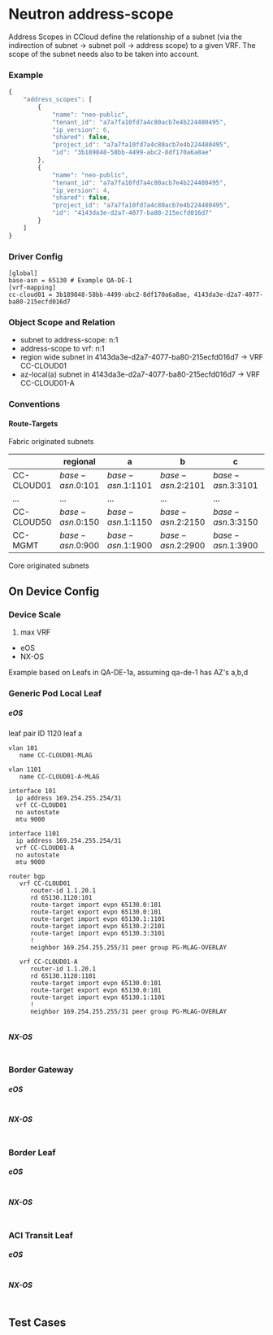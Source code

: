 # Neutron address-scope

Address Scopes in CCloud define the relationship of a subnet (via the indirection of subnet -> subnet poll -> address scope) to a given VRF. The scope of the subnet needs also to be taken into account.


### Example
```javascript
{
    "address_scopes": [
        {
            "name": "neo-public",
            "tenant_id": "a7a7fa10fd7a4c80acb7e4b224480495",
            "ip_version": 6,
            "shared": false,
            "project_id": "a7a7fa10fd7a4c80acb7e4b224480495",
            "id": "3b189848-58bb-4499-abc2-8df170a6a8ae"
        },
        {
            "name": "neo-public",
            "tenant_id": "a7a7fa10fd7a4c80acb7e4b224480495",
            "ip_version": 4,
            "shared": false,
            "project_id": "a7a7fa10fd7a4c80acb7e4b224480495",
            "id": "4143da3e-d2a7-4077-ba80-215ecfd016d7"
        }
    ]
}
```

### Driver Config
```
[global]
base-asn = 65130 # Example QA-DE-1
[vrf-mapping]
cc-cloud01 = 3b189848-58bb-4499-abc2-8df170a6a8ae, 4143da3e-d2a7-4077-ba80-215ecfd016d7

```

### Object Scope and Relation
* subnet to address-scope: n:1
* address-scope to vrf: n:1
* region wide subnet in 4143da3e-d2a7-4077-ba80-215ecfd016d7 -> VRF CC-CLOUD01
* az-local(a) subnet in 4143da3e-d2a7-4077-ba80-215ecfd016d7 -> VRF CC-CLOUD01-A

### Conventions
#### Route-Targets
Fabric originated subnets

|            | regional         | a                 | b                 | c                 | d                 |
|------------|------------------|-------------------|-------------------|-------------------|-------------------|
| CC-CLOUD01 | $base-asn$.0:101 | $base-asn$.1:1101 | $base-asn$.2:2101 | $base-asn$.3:3101 | $base-asn$.4:4101 |
| ...        | ...              | ...               | ...               | ...               | ...               |
| CC-CLOUD50 | $base-asn$.0:150 | $base-asn$.1:1150 | $base-asn$.2:2150 | $base-asn$.3:3150 | $base-asn$.4:4150 |
| CC-MGMT    | $base-asn$.0:900 | $base-asn$.1:1900 | $base-asn$.2:2900 | $base-asn$.1:3900 | $base-asn$.4:4900 |

Core originated subnets

## On Device Config

### Device Scale

1. max VRF
  * eOS
  * NX-OS 

Example based on Leafs in QA-DE-1a, assuming qa-de-1 has AZ's a,b,d

### Generic Pod Local Leaf

##### eOS
leaf pair ID 1120 leaf a

```
vlan 101
   name CC-CLOUD01-MLAG
   
vlan 1101 
   name CC-CLOUD01-A-MLAG

interface 101
  ip address 169.254.255.254/31
  vrf CC-CLOUD01
  no autostate
  mtu 9000

interface 1101
  ip address 169.254.255.254/31
  vrf CC-CLOUD01-A
  no autostate
  mtu 9000

router bgp 
   vrf CC-CLOUD01
      router-id 1.1.20.1
      rd 65130.1120:101
      route-target import evpn 65130.0:101
      route-target export evpn 65130.0:101
      route-target import evpn 65130.1:1101
      route-target import evpn 65130.2:2101
      route-target import evpn 65130.3:3101
      !
      neighbor 169.254.255.255/31 peer group PG-MLAG-OVERLAY
      
   vrf CC-CLOUD01-A
      router-id 1.1.20.1
      rd 65130.1120:1101
      route-target import evpn 65130.0:101
      route-target export evpn 65130.0:101
      route-target import evpn 65130.1:1101
      !
      neighbor 169.254.255.255/31 peer group PG-MLAG-OVERLAY


```
##### NX-OS
```

```

### Border Gateway

##### eOS
```

```
##### NX-OS
```

```

### Border Leaf

##### eOS
```

```
##### NX-OS
```

```

### ACI Transit Leaf
##### eOS
```

```
##### NX-OS
```

```

## Test Cases
